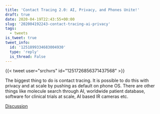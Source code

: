 ```yaml
---
title: 'Contact Tracing 2.0: AI, Privacy, and Phones Unite!'
draft: true
date: 2020-04-19T22:43:55+00:00
slug: '202004192243-contact-tracing-ai-privacy'
tags:
  - tweets
is_tweet: true
tweet_info:
  id: '1251899334683004930'
  type: 'reply'
  is_thread: False
---
```




{{< tweet user="srchvrs" id="1251726856371437568" >}}

The biggest thing to do is contact tracing. It is possible to do this with privacy and at scale by pushing as default on phone OS. There are other things like molecule search through AI, worldwide patient database, software for clinical trials at scale,  AI based IR cameras etc.

[Discussion](https://x.com/sytelus/status/1251899334683004930)
